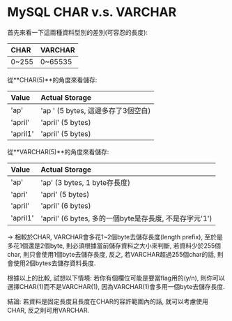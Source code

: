 # MySQL CHAR v.s. VARCHAR

首先來看一下這兩種資料型別的差別\(可容忍的長度\):

| CHAR | VARCHAR |
| :--- | :--- |
| 0~255 | 0~65535 |

從**CHAR\(5\)**的角度來看儲存:

| Value | Actual Storage |
| :--- | :--- |
| 'ap' | 'ap   ' \(5 bytes, 這邊多存了3個空白\) |
| 'april' | 'april' \(5 bytes\) |
| 'april1' | 'april' \(5 bytes\) |

從**VARCHAR\(5\)**的角度來看儲存:

| Value | Actual Storage |
| :--- | :--- |
| 'ap' | 'ap' \(3 bytes, 1 byte存長度\) |
| 'apri' | 'apri' \(5 bytes\) |
| 'april' | 'april' \(6 bytes\) |
| 'april1' | 'april' \(6 bytes, 多的一個byte是存長度, 不是存字元'1'\) |

-&gt; 相較於CHAR, VARCHAR會多花1~2個byte去儲存長度\(length prefix\), 至於是多花1個還是2個byte, 則必須根據當前儲存資料之大小來判斷, 若資料少於255個char, 則只會使用1個byte去儲存長度, 反之, 若VARCHAR超過255個char的話, 則會使用2個bytes去儲存資料長度.

根據以上的比較, 試想以下情境: 若你有個欄位可能是要當flag用的\(y/n\), 則你可以選擇CHAR\(1\)而不是VARCHAR\(1\), 因為VARCHAR\(1\)會多用一個byte去儲存長度.

結論: 若資料是固定長度且長度在CHAR的容許範圍內的話, 就可以考慮使用CHAR, 反之則可用VARCHAR.

